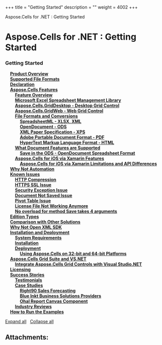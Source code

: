 +++
title = "Getting Started" 
description = "" 
weight = 4002 
+++

Aspose.Cells for .NET : Getting Started  

# Aspose.Cells for .NET : Getting Started


### Getting Started

&nbsp;&nbsp;&nbsp;&nbsp;[**Product Overview**](http://localhost:1313/cellsnet/gettingstarted/product+overview)    
&nbsp;&nbsp;&nbsp;&nbsp;[**Supported File Formats**](http://localhost:1313/cellsnet/gettingstarted/supported+file+formats)    
&nbsp;&nbsp;&nbsp;&nbsp;[**Declaration**](http://localhost:1313/cellsnet/gettingstarted/declaration)    
&nbsp;&nbsp;&nbsp;&nbsp;[**Aspose.Cells Features**](http://localhost:1313/cellsnet/gettingstarted/asposecellsfeatures/)    
&nbsp;&nbsp;&nbsp;&nbsp;&nbsp;&nbsp;&nbsp;&nbsp;[**Feature Overview**](http://localhost:1313/cellsnet/gettingstarted/asposecellsfeatures/feature+overview)    
&nbsp;&nbsp;&nbsp;&nbsp;&nbsp;&nbsp;&nbsp;&nbsp;[**Microsoft Excel Spreadsheet Management Library**](http://localhost:1313/cellsnet/gettingstarted/asposecellsfeatures/microsoft+excel+spreadsheet+management+library)    
&nbsp;&nbsp;&nbsp;&nbsp;&nbsp;&nbsp;&nbsp;&nbsp;[**Aspose.Cells.GridDesktop - Desktop Grid Control**](http://localhost:1313/cellsnet/gettingstarted/asposecellsfeatures/aspose.cells.griddesktop+-+desktop+grid+control)    
&nbsp;&nbsp;&nbsp;&nbsp;&nbsp;&nbsp;&nbsp;&nbsp;[**Aspose.Cells.GridWeb - Web Grid Control**](http://localhost:1313/cellsnet/gettingstarted/asposecellsfeatures/aspose.cells.gridweb+-+web+grid+control)    
&nbsp;&nbsp;&nbsp;&nbsp;&nbsp;&nbsp;&nbsp;&nbsp;[**File Formats and Conversions**](http://localhost:1313/cellsnet/gettingstarted/asposecellsfeatures/fileformatsandconversions/)    
&nbsp;&nbsp;&nbsp;&nbsp;&nbsp;&nbsp;&nbsp;&nbsp;&nbsp;&nbsp;&nbsp;&nbsp;[**SpreadsheetML - XLSX, XML**](http://localhost:1313/cellsnet/gettingstarted/asposecellsfeatures/fileformatsandconversions/spreadsheetml+-+xlsx,+xml)    
&nbsp;&nbsp;&nbsp;&nbsp;&nbsp;&nbsp;&nbsp;&nbsp;&nbsp;&nbsp;&nbsp;&nbsp;[**OpenDocument - ODS**](http://localhost:1313/cellsnet/gettingstarted/asposecellsfeatures/fileformatsandconversions/opendocument+-+ods)    
&nbsp;&nbsp;&nbsp;&nbsp;&nbsp;&nbsp;&nbsp;&nbsp;&nbsp;&nbsp;&nbsp;&nbsp;[**XML Paper Specification - XPS**](http://localhost:1313/cellsnet/gettingstarted/asposecellsfeatures/fileformatsandconversions/xml+paper+specification+-+xps)    
&nbsp;&nbsp;&nbsp;&nbsp;&nbsp;&nbsp;&nbsp;&nbsp;&nbsp;&nbsp;&nbsp;&nbsp;[**Adobe Portable Document Format - PDF**](http://localhost:1313/cellsnet/gettingstarted/asposecellsfeatures/fileformatsandconversions/adobe+portable+document+format+-+pdf)    
&nbsp;&nbsp;&nbsp;&nbsp;&nbsp;&nbsp;&nbsp;&nbsp;&nbsp;&nbsp;&nbsp;&nbsp;[**HyperText Markup Language Format - HTML**](http://localhost:1313/cellsnet/gettingstarted/asposecellsfeatures/fileformatsandconversions/hypertext+markup+language+format+-+html)    
&nbsp;&nbsp;&nbsp;&nbsp;&nbsp;&nbsp;&nbsp;&nbsp;[**What Document Features are Supported**](http://localhost:1313/cellsnet/gettingstarted/asposecellsfeatures/whatdocumentfeaturesaresupported/)    
&nbsp;&nbsp;&nbsp;&nbsp;&nbsp;&nbsp;&nbsp;&nbsp;&nbsp;&nbsp;&nbsp;&nbsp;[**Save in the ODS - OpenDocument Spreadsheet Format**](http://localhost:1313/cellsnet/gettingstarted/asposecellsfeatures/whatdocumentfeaturesaresupported/save+in+the+ods+-+opendocument+spreadsheet+format)    
&nbsp;&nbsp;&nbsp;&nbsp;&nbsp;&nbsp;&nbsp;&nbsp;[**Aspose.Cells for iOS via Xamarin Features**](http://localhost:1313/cellsnet/gettingstarted/asposecellsfeatures/asposecellsforiosviaxamarinfeatures/)    
&nbsp;&nbsp;&nbsp;&nbsp;&nbsp;&nbsp;&nbsp;&nbsp;&nbsp;&nbsp;&nbsp;&nbsp;[**Aspose.Cells for iOS via Xamarin Limitations and API Differences**](http://localhost:1313/cellsnet/gettingstarted/asposecellsfeatures/asposecellsforiosviaxamarinfeatures/aspose.cells+for+ios+via+xamarin+limitations+and+api+differences)    
&nbsp;&nbsp;&nbsp;&nbsp;[**Why Not Automation**](http://localhost:1313/cellsnet/gettingstarted/why+not+automation)    
&nbsp;&nbsp;&nbsp;&nbsp;[**Known Issues**](http://localhost:1313/cellsnet/gettingstarted/knownissues/)    
&nbsp;&nbsp;&nbsp;&nbsp;&nbsp;&nbsp;&nbsp;&nbsp;[**HTTP Compression**](http://localhost:1313/cellsnet/gettingstarted/knownissues/http+compression)    
&nbsp;&nbsp;&nbsp;&nbsp;&nbsp;&nbsp;&nbsp;&nbsp;[**HTTPS SSL Issue**](http://localhost:1313/cellsnet/gettingstarted/knownissues/https+ssl+issue)    
&nbsp;&nbsp;&nbsp;&nbsp;&nbsp;&nbsp;&nbsp;&nbsp;[**Security Exception Issue**](http://localhost:1313/cellsnet/gettingstarted/knownissues/security+exception+issue)    
&nbsp;&nbsp;&nbsp;&nbsp;&nbsp;&nbsp;&nbsp;&nbsp;[**Document Not Saved Issue**](http://localhost:1313/cellsnet/gettingstarted/knownissues/document+not+saved+issue)    
&nbsp;&nbsp;&nbsp;&nbsp;&nbsp;&nbsp;&nbsp;&nbsp;[**Pivot Table Issue**](http://localhost:1313/cellsnet/gettingstarted/knownissues/pivot+table+issue)    
&nbsp;&nbsp;&nbsp;&nbsp;&nbsp;&nbsp;&nbsp;&nbsp;[**License File Not Working Anymore**](http://localhost:1313/cellsnet/gettingstarted/knownissues/license+file+not+working+anymore)    
&nbsp;&nbsp;&nbsp;&nbsp;&nbsp;&nbsp;&nbsp;&nbsp;[**No overload for method Save takes 4 arguments**](http://localhost:1313/cellsnet/gettingstarted/knownissues/no+overload+for+method+save+takes+4+arguments)    
&nbsp;&nbsp;&nbsp;&nbsp;[**Edition Types**](http://localhost:1313/cellsnet/gettingstarted/edition+types)    
&nbsp;&nbsp;&nbsp;&nbsp;[**Comparison with Other Solutions**](http://localhost:1313/cellsnet/gettingstarted/comparison+with+other+solutions)    
&nbsp;&nbsp;&nbsp;&nbsp;[**Why Not Open XML SDK**](http://localhost:1313/cellsnet/gettingstarted/why+not+open+xml+sdk)    
&nbsp;&nbsp;&nbsp;&nbsp;[**Installation and Deployment**](http://localhost:1313/cellsnet/gettingstarted/installationanddeployment/)    
&nbsp;&nbsp;&nbsp;&nbsp;&nbsp;&nbsp;&nbsp;&nbsp;[**System Requirements**](http://localhost:1313/cellsnet/gettingstarted/installationanddeployment/system+requirements)    
&nbsp;&nbsp;&nbsp;&nbsp;&nbsp;&nbsp;&nbsp;&nbsp;[**Installation**](http://localhost:1313/cellsnet/gettingstarted/installationanddeployment/installation)    
&nbsp;&nbsp;&nbsp;&nbsp;&nbsp;&nbsp;&nbsp;&nbsp;[**Deployment**](http://localhost:1313/cellsnet/gettingstarted/installationanddeployment/deployment/)    
&nbsp;&nbsp;&nbsp;&nbsp;&nbsp;&nbsp;&nbsp;&nbsp;&nbsp;&nbsp;&nbsp;&nbsp;[**Using Aspose.Cells on 32-bit and 64-bit Platforms**](http://localhost:1313/cellsnet/gettingstarted/installationanddeployment/deployment/using+aspose.cells+on+32-bit+and+64-bit+platforms)    
&nbsp;&nbsp;&nbsp;&nbsp;[**Aspose.Cells Grid Suite and VS.NET**](http://localhost:1313/cellsnet/gettingstarted/asposecellsgridsuiteandvsnet/)    
&nbsp;&nbsp;&nbsp;&nbsp;&nbsp;&nbsp;&nbsp;&nbsp;[**Integrate Aspose.Cells Grid Controls with Visual Studio.NET**](http://localhost:1313/cellsnet/gettingstarted/asposecellsgridsuiteandvsnet/integrate+aspose.cells+grid+controls+with+visual+studio.net)    
&nbsp;&nbsp;&nbsp;&nbsp;[**Licensing**](http://localhost:1313/cellsnet/gettingstarted/licensing)    
&nbsp;&nbsp;&nbsp;&nbsp;[**Success Stories**](http://localhost:1313/cellsnet/gettingstarted/successstories/)    
&nbsp;&nbsp;&nbsp;&nbsp;&nbsp;&nbsp;&nbsp;&nbsp;[**Testimonials**](http://localhost:1313/cellsnet/gettingstarted/successstories/testimonials)    
&nbsp;&nbsp;&nbsp;&nbsp;&nbsp;&nbsp;&nbsp;&nbsp;[**Case Studies**](http://localhost:1313/cellsnet/gettingstarted/successstories/casestudies/)    
&nbsp;&nbsp;&nbsp;&nbsp;&nbsp;&nbsp;&nbsp;&nbsp;&nbsp;&nbsp;&nbsp;&nbsp;[**Right90 Sales Forecasting**](http://localhost:1313/cellsnet/gettingstarted/successstories/casestudies/right90+sales+forecasting)    
&nbsp;&nbsp;&nbsp;&nbsp;&nbsp;&nbsp;&nbsp;&nbsp;&nbsp;&nbsp;&nbsp;&nbsp;[**Blue Inkt Business Solutions Providers**](http://localhost:1313/cellsnet/gettingstarted/successstories/casestudies/blue+inkt+business+solutions+providers)    
&nbsp;&nbsp;&nbsp;&nbsp;&nbsp;&nbsp;&nbsp;&nbsp;&nbsp;&nbsp;&nbsp;&nbsp;[**Ohal Report Canvas Component**](http://localhost:1313/cellsnet/gettingstarted/successstories/casestudies/ohal+report+canvas+component)    
&nbsp;&nbsp;&nbsp;&nbsp;&nbsp;&nbsp;&nbsp;&nbsp;[**Industry Reviews**](http://localhost:1313/cellsnet/gettingstarted/successstories/industry+reviews)    
&nbsp;&nbsp;&nbsp;&nbsp;[**How to Run the Examples**](http://localhost:1313/cellsnet/gettingstarted/how+to+run+the+examples)    

[Expand all](#)   [Collapse all](#)

           

## Attachments:


